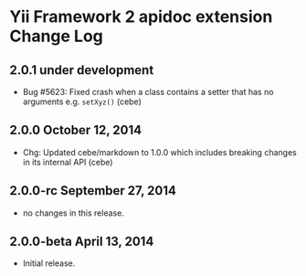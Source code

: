 Yii Framework 2 apidoc extension Change Log
===========================================

2.0.1 under development
-----------------------

- Bug #5623: Fixed crash when a class contains a setter that has no arguments e.g. `setXyz()` (cebe)


2.0.0 October 12, 2014
----------------------

- Chg: Updated cebe/markdown to 1.0.0 which includes breaking changes in its internal API (cebe)

2.0.0-rc September 27, 2014
---------------------------

- no changes in this release.


2.0.0-beta April 13, 2014
-------------------------

- Initial release.
